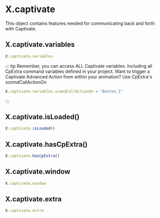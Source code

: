 # X.captivate
This object contains features needed for communicating back and forth with Captivate.

## X.captivate.variables
``` js
X.captivate.variables
```

::: tip
Remember, you can access ALL Captivate variables. Including all CpExtra command variables defined in your project.
Want to trigger a Captivate Advanced Action from within your animation? Use CpExtra's xcmndCallActionOn
``` js
X.captivate.variables.xcmndCallActionOn = "Button_1"
```
:::


## X.captivate.isLoaded()
``` js
X.captivate.isLoaded()
```

## X.captivate.hasCpExtra()
``` js
X.captivate.hasCpExtra()
```

## X.captivate.window
``` js
X.captivate.window
```

## X.captivate.extra
``` js
X.captivate.extra
```
